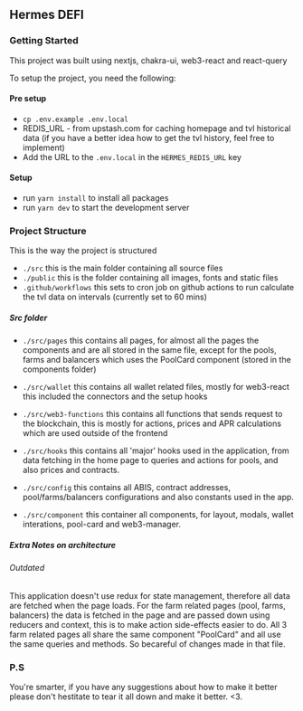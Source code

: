 ## Hermes DEFI

### Getting Started

This project was built using nextjs, chakra-ui, web3-react and react-query

To setup the project, you need the following:

#### Pre setup

- `cp .env.example .env.local`
- REDIS_URL - from upstash.com for caching homepage and tvl historical data (if you have a better idea how to get the tvl history, feel free to implement)
- Add the URL to the `.env.local` in the `HERMES_REDIS_URL` key

#### Setup

- run `yarn install` to install all packages
- run `yarn dev` to start the development server

### Project Structure

This is the way the project is structured

- `./src` this is the main folder containing all source files
- `./public` this is the folder containing all images, fonts and static files
- `.github/workflows` this sets to cron job on github actions to run calculate the tvl data on intervals (currently set to 60 mins)

##### Src folder

- `./src/pages` this contains all pages, for almost all the pages the components and are all
  stored in the same file, except for the pools, farms and balancers which uses the PoolCard
  component (stored in the components folder)

- `./src/wallet` this contains all wallet related files, mostly for web3-react this included
  the connectors and the setup hooks

- `./src/web3-functions` this contains all functions that sends request to the blockchain,
  this is mostly for actions, prices and APR calculations which are used outside of the frontend

- `./src/hooks` this contains all 'major' hooks used in the application, from data fetching in
  the home page to queries and actions for pools, and also prices and contracts.

- `./src/config` this contains all ABIS, contract addresses, pool/farms/balancers configurations
  and also constants used in the app.

- `./src/component` this container all components, for layout, modals, wallet interations, pool-card and web3-manager.

##### Extra Notes on architecture

###### Outdated

This application doesn't use redux for state management, therefore all data are fetched when the
page loads. For the farm related pages (pool, farms, balancers) the data is fetched in the page and
are passed down using reducers and context, this is to make action side-effects easier to do. All 3 farm related pages
all share the same component "PoolCard" and all use the same queries and methods. So becareful of changes made in that file.

### P.S

You're smarter, if you have any suggestions about how to make it better please don't hestitate to
tear it all down and make it better. <3.
